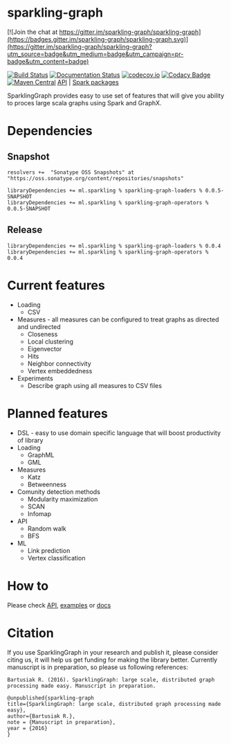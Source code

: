 # sparkling-graph

[![Join the chat at https://gitter.im/sparkling-graph/sparkling-graph](https://badges.gitter.im/sparkling-graph/sparkling-graph.svg)](https://gitter.im/sparkling-graph/sparkling-graph?utm_source=badge&utm_medium=badge&utm_campaign=pr-badge&utm_content=badge)

[![Build Status](https://travis-ci.org/sparkling-graph/sparkling-graph.svg?branch=master)](https://travis-ci.org/sparkling-graph/sparkling-graph) [![Documentation Status](https://readthedocs.org/projects/sparkling-graph/badge/?version=latest&cache=1234)](http://sparkling-graph.readthedocs.org/en/latest/?badge=latest) [![codecov.io](https://codecov.io/github/sparkling-graph/sparkling-graph/coverage.svg?branch=master)](https://codecov.io/github/sparkling-graph/sparkling-graph?branch=master) [![Codacy Badge](https://api.codacy.com/project/badge/grade/9ddff907e39a431485fecaf0f612a528)](https://www.codacy.com/app/riomus/sparkling-graph) [![Maven Central](https://maven-badges.herokuapp.com/maven-central/ml.sparkling/sparkling-graph-examples_2.10/badge.svg)](https://maven-badges.herokuapp.com/maven-central/ml.sparkling/sparkling-graph-examples_2.10) [API](http://sparkling-graph.github.io/sparkling-graph/latest/api/) |  [Spark packages](http://spark-packages.org/package/sparkling-graph/sparkling-graph)

SparklingGraph provides easy to use set of features that will give you ability to proces large scala graphs using Spark and GraphX.

# Dependencies
## Snapshot
```
resolvers +=  "Sonatype OSS Snapshots" at "https://oss.sonatype.org/content/repositories/snapshots"
```
```
libraryDependencies += ml.sparkling % sparkling-graph-loaders % 0.0.5-SNAPSHOT
libraryDependencies += ml.sparkling % sparkling-graph-operators % 0.0.5-SNAPSHOT
```
## Release
```
libraryDependencies += ml.sparkling % sparkling-graph-loaders % 0.0.4
libraryDependencies += ml.sparkling % sparkling-graph-operators % 0.0.4
```

# Current features

* Loading
  * CSV
* Measures - all measures can be configured to treat graphs as directed and undirected
  *  Closeness
  *  Local clustering
  *  Eigenvector
  *  Hits
  *  Neighbor connectivity
  *  Vertex embeddedness
* Experiments
  *  Describe graph using all measures to CSV files

# Planned features
* DSL - easy to use domain specific language that will boost productivity of library
* Loading
  *  GraphML
  *  GML
* Measures
  * Katz
  * Betweenness
* Comunity detection methods
  * Modularity maximization
  * SCAN
  * Infomap 
* API
  *  Random walk
  *  BFS
* ML
  *  Link prediction
  *  Vertex classification
  
# How to

Please check [API](http://sparkling-graph.github.io/sparkling-graph/latest/api/), [examples](https://github.com/sparkling-graph/sparkling-graph/tree/master/examples/src/main/scala/ml/sparkling/graph/examples) or [docs](http://sparkling-graph.readthedocs.org/en/latest/)



# Citation
If you use SparklingGraph in your research and publish it, please consider citing us, it will help us get funding for making the library better.
Currently manuscript is in preparation, so please us following references:

 ``` Bartusiak R. (2016). SparklingGraph: large scale, distributed graph processing made easy. Manuscript in preparation. ```
 
 ```
@unpublished{sparkling-graph
title={SparklingGraph: large scale, distributed graph processing made easy},
author={Bartusiak R.},
note = {Manuscript in preparation},
year = {2016}
}
```
